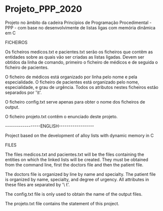 # Projeto_PPP_2020
Projeto no âmbito da cadeira Princípios de Programação Procedimental - PPP - com base no desenvolvimente de listas ligas com memória dinâmica em C

FICHEIROS

Os ficheiros medicos.txt e pacientes.txt serão os ficheiros que contêm as entidades sobre as quais vão ser criadas as listas ligadas.
Devem ser obtidos da linha de comando, primeiro o ficheiro de médicos e de seguida o ficheiro de pacientes.

O ficheiro de médicos está organizado por linha pelo nome e pela especialidade.
O ficheiro de pacientes está organizado pelo nome, especialidade, e grau de urgência.
Todos os atributos nestes ficheiros estão separados por '\t'.

O ficheiro config.txt serve apenas para obter o nome dos ficheiros de output.

O ficheiro projeto.txt contêm o enunciado deste projeto.


------------------ENGLISH------------------

Project based on the development of alloy lists with dynamic memory in C

FILES

The files medicos.txt and pacientes.txt will be the files containing the entities on which the linked lists will be created.
They must be obtained from the command line, first the doctors file and then the patient file.

The doctors file is organized by line by name and specialty.
The patient file is organized by name, specialty, and degree of urgency.
All attributes in these files are separated by '\ t'.

The config.txt file is only used to obtain the name of the output files.

The projeto.txt file contains the statement of this project.
